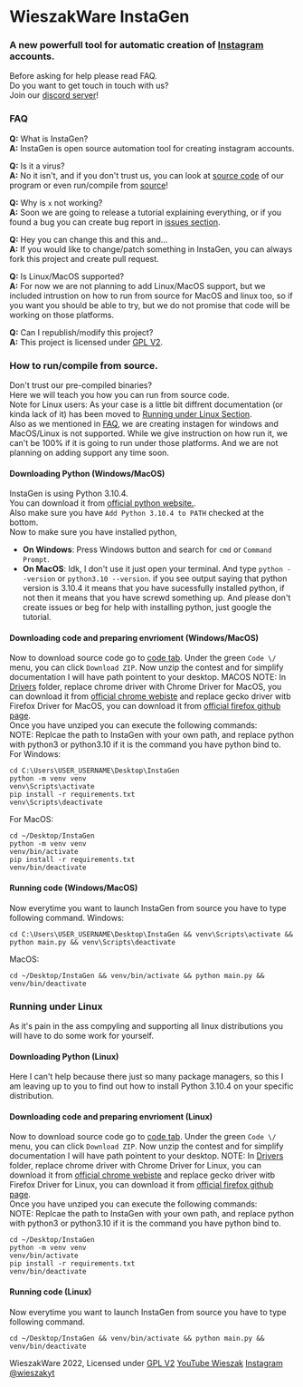 # WieszakWare InstaGen
### A new powerfull tool for automatic creation of [Instagram](https://www.instagram.com/) accounts.

Before asking for help please read FAQ.  
Do you want to get touch in touch with us?  
Join our [discord server](https://discord.gg/KCqrbVgSBF)!

### FAQ  
**Q:** What is InstaGen?  
**A:** InstaGen is open source automation tool for creating instagram accounts.

**Q:** Is it a virus?  
**A:** No it isn't, and if you don't trust us, you can look at [source code](https://github.com/WieszakWare/InstaGen) of our program or even run/compile from [source](#how-to-runcompile-from-source)!

**Q:** Why is `x` not working?  
**A:** Soon we are going to release a tutorial explaining everything, or if you found a bug you can create bug report in [issues section](https://github.com/WieszakWare/InstaGen/issues).

**Q:** Hey you can change this and this and...  
**A:** If you would like to change/patch something in InstaGen, you can always fork this project and create pull request.

**Q:** Is Linux/MacOS supported?  
**A:** For now we are not planning to add Linux/MacOS support, but we included intrustion on how to run from source for MacOS and linux too, so if you want you should be able to try, but we do not promise that code will be working on those platforms.

**Q:** Can I republish/modify this project?  
**A:** This project is licensed under [GPL V2](https://www.gnu.org/licenses/old-licenses/gpl-2.0.txt).

### How to run/compile from source.
Don't trust our pre-compiled binaries?  
Here we will teach you how you can run from source code.  
Note for Linux users: As your case is a little bit diffrent documentation (or kinda lack of it) has been moved to [Running under Linux Section](#running-under-linux).  
Also as we mentioned in [FAQ](#faq), we are creating instagen for windows and MacOS/Linux is not supported. While we give instruction on how run it, we can't be 100% if it is going to run under those platforms. And we are not planning on adding support any time soon.

#### Downloading Python (Windows/MacOS)
InstaGen is using Python 3.10.4.  
You can download it from [official python website.](https://www.python.org/downloads/release/python-3104/).  
Also make sure you have `Add Python 3.10.4 to PATH` checked at the bottom.  
Now to make sure you have installed python,  
- **On Windows**: Press Windows button and search for `cmd` or `Command Prompt`.
- **On MacOS**: Idk, I don't use it just open your terminal.
And type `python --version` or `python3.10 --version`. if you see output saying that python version is 3.10.4 it means that you have sucessfully installed python, if not then it means that you have screwd something up. And please don't create issues or beg for help with installing python, just google the tutorial.

#### Downloading code and preparing envrioment (Windows/MacOS)
Now to download source code go to [code tab](https://github.com/WieszakWare/InstaGen). Under the green `Code \/` menu, you can click `Download ZIP`. Now unzip the contest and for simplify documentation I will have path pointent to your desktop.
MACOS NOTE: In [Drivers](https://github.com/WieszakWare/InstaGen/tree/master/Drivers) folder, replace chrome driver with Chrome Driver for MacOS, you can download it from [official chrome webiste](https://chromedriver.chromium.org/) and replace gecko driver witb Firefox Driver for MacOS, you can download it from [official firefox github page](https://github.com/mozilla/geckodriver/releases).  
Once you have unziped you can execute the following commands:  
NOTE: Replcae the path to InstaGen with your own path, and replace python with python3 or python3.10 if it is the command you have python bind to.  
For Windows:
```
cd C:\Users\USER_USERNAME\Desktop\InstaGen
python -m venv venv
venv\Scripts\activate
pip install -r requirements.txt
venv\Scripts\deactivate
```
For MacOS:
```
cd ~/Desktop/InstaGen
python -m venv venv
venv/bin/activate
pip install -r requirements.txt
venv/bin/deactivate
```

#### Running code (Windows/MacOS)
Now everytime you want to launch InstaGen from source you have to type following command.
Windows:
```
cd C:\Users\USER_USERNAME\Desktop\InstaGen && venv\Scripts\activate && python main.py && venv\Scripts\deactivate
```
MacOS:
```
cd ~/Desktop/InstaGen && venv/bin/activate && python main.py && venv/bin/deactivate
```


### Running under Linux
As it's pain in the ass compyling and supporting all linux distributions you will have to do some work for yourself.

#### Downloading Python (Linux)
Here I can't help because there just so many package managers, so this I am leaving up to you to find out how to install Python 3.10.4 on your specific distribution.

#### Downloading code and preparing envrioment (Linux)
Now to download source code go to [code tab](https://github.com/WieszakWare/InstaGen). Under the green `Code \/` menu, you can click `Download ZIP`. Now unzip the contest and for simplify documentation I will have path pointent to your desktop.
NOTE: In [Drivers](https://github.com/WieszakWare/InstaGen/tree/master/Drivers) folder, replace chrome driver with Chrome Driver for Linux, you can download it from [official chrome webiste](https://chromedriver.chromium.org/) and replace gecko driver witb Firefox Driver for Linux, you can download it from [official firefox github page](https://github.com/mozilla/geckodriver/releases).  
Once you have unziped you can execute the following commands:  
NOTE: Replcae the path to InstaGen with your own path, and replace python with python3 or python3.10 if it is the command you have python bind to. 
```
cd ~/Desktop/InstaGen
python -m venv venv
venv/bin/activate
pip install -r requirements.txt
venv/bin/deactivate
```

#### Running code (Linux)
Now everytime you want to launch InstaGen from source you have to type following command.
```
cd ~/Desktop/InstaGen && venv/bin/activate && python main.py && venv/bin/deactivate
```

WieszakWare 2022, Licensed under [GPL V2](https://www.gnu.org/licenses/old-licenses/gpl-2.0.txt)
[YouTube Wieszak](https://youtube.com/c/WieszakXD)
[Instagram @wieszakyt](http://instagram.com/wieszakyt)
